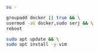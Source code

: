 ```bash
su -
```
```bash
groupadd docker || true && \
usermod -aG docker,sudo serj && \
reboot
```
```bash
sudo apt update && \
sudo apt install -y vim
```
